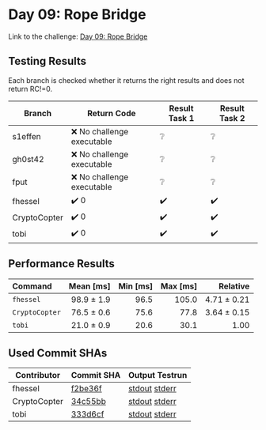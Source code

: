 # Day 09: Rope Bridge

Link to the challenge: [Day 09: Rope Bridge](https://adventofcode.com/2022/day/9)

## Testing Results

Each branch is checked whether it returns the right results and does not return RC!=0.

| Branch | Return Code | Result Task 1 | Result Task 2 |
| ------ | ----------- | ------------- | ------------- |
| s1effen | ❌ No challenge executable | ❔ | ❔ |
| gh0st42 | ❌ No challenge executable | ❔ | ❔ |
| fput | ❌ No challenge executable | ❔ | ❔ |
| fhessel | ✔️ 0 | ✔️ | ✔️ |
| CryptoCopter | ✔️ 0 | ✔️ | ✔️ |
| tobi | ✔️ 0 | ✔️ | ✔️ |

## Performance Results

| Command | Mean [ms] | Min [ms] | Max [ms] | Relative |
|:---|---:|---:|---:|---:|
| `fhessel` | 98.9 ± 1.9 | 96.5 | 105.0 | 4.71 ± 0.21 |
| `CryptoCopter` | 76.5 ± 0.6 | 75.6 | 77.8 | 3.64 ± 0.15 |
| `tobi` | 21.0 ± 0.9 | 20.6 | 30.1 | 1.00 |


## Used Commit SHAs

| Contributor | Commit SHA | Output Testrun |
| ----------- | ---------- | -------------- |
| fhessel | [f2be36f](https://github.com/LOEWE-emergenCITY/AdventOfCode2022/tree/f2be36f356f0c78efdb8b07be59781ae4b03eb8e/09) | [stdout](09/fhessel.txt) [stderr](09/fhessel-stderr.txt) |
| CryptoCopter | [34c55bb](https://github.com/LOEWE-emergenCITY/AdventOfCode2022/tree/34c55bb58adc8955a453c51945670a5465813528/09) | [stdout](09/CryptoCopter.txt) [stderr](09/CryptoCopter-stderr.txt) |
| tobi | [333d6cf](https://github.com/LOEWE-emergenCITY/AdventOfCode2022/tree/333d6cf60ca7f9499061204025d59db3edf3830c/09) | [stdout](09/tobi.txt) [stderr](09/tobi-stderr.txt) |


